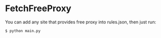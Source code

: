 # FetchFreeProxy

You can add any site that provides free proxy into rules.json,  then just run:

```
$ python main.py
```
